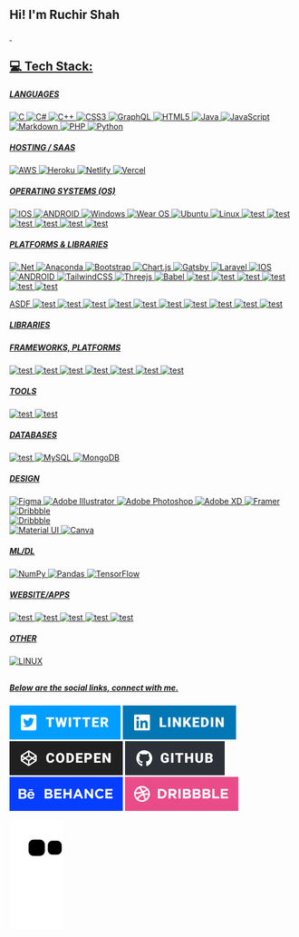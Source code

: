 ## Hi! I'm Ruchir Shah

<div>
  <a href="https://github.com/TheRuchirShah">
   <img height="200em" src="https://github-readme-stats.anuraghazra1.vercel.app/api?username=TheRuchirShah&include_all_commits=true&count_private=true&show_icons=true&theme=dark" alt="" />
  <img height="200em" src="https://github-readme-stats.vercel.app/api/top-langs/?username=TheRuchirShah&layout=compact&langs_count=10&theme=dark" alt="" /> 
    <!--   <img src="https://activity-graph.herokuapp.com/graph?username=TheRuchirShah&bg_color=151515&line=69d881&point=dadada&color=dadada&area=true&area_color=69d881&hide_border=true" width="98%"> -->
</div>
 
##
 
 
## 💻 Tech Stack:

##### LANGUAGES
![C](https://img.shields.io/badge/c-%2300599C.svg?style=for-the-badge&logo=c&logoColor=white) 
![C#](https://img.shields.io/badge/c%23-%23239120.svg?style=for-the-badge&logo=c-sharp&logoColor=white) 
![C++](https://img.shields.io/badge/c++-%2300599C.svg?style=for-the-badge&logo=c%2B%2B&logoColor=white) 
![CSS3](https://img.shields.io/badge/css3-%231572B6.svg?style=for-the-badge&logo=css3&logoColor=white) 
![GraphQL](https://img.shields.io/badge/-GraphQL-E10098?style=for-the-badge&logo=graphql&logoColor=white) 
![HTML5](https://img.shields.io/badge/html5-%23E34F26.svg?style=for-the-badge&logo=html5&logoColor=white) 
![Java](https://img.shields.io/badge/java-%23ED8B00.svg?style=for-the-badge&logo=java&logoColor=white) 
![JavaScript](https://img.shields.io/badge/javascript-%23323330.svg?style=for-the-badge&logo=javascript&logoColor=%23F7DF1E) 
![Markdown](https://img.shields.io/badge/markdown-%23000000.svg?style=for-the-badge&logo=markdown&logoColor=white) 
![PHP](https://img.shields.io/badge/php-%23777BB4.svg?style=for-the-badge&logo=php&logoColor=white) 
![Python](https://img.shields.io/badge/python-3670A0?style=for-the-badge&logo=python&logoColor=ffdd54) 


##### HOSTING / SAAS
![AWS](https://img.shields.io/badge/AWS-%23FF9900.svg?style=for-the-badge&logo=amazon-aws&logoColor=white) 
![Heroku](https://img.shields.io/badge/heroku-%23430098.svg?style=for-the-badge&logo=heroku&logoColor=white) 
![Netlify](https://img.shields.io/badge/netlify-%23000000.svg?style=for-the-badge&logo=netlify&logoColor=#00C7B7) 
![Vercel](https://img.shields.io/badge/vercel-%23000000.svg?style=for-the-badge&logo=vercel&logoColor=white) 


##### OPERATING SYSTEMS (OS)
![IOS](https://img.shields.io/badge/IOS-%2320232a.svg?style=for-the-badge&logo=apple&logoColor=white) 
![ANDROID](https://img.shields.io/badge/android-%2320232a.svg?style=for-the-badge&logo=android&logoColor=%a4c639) 
![Windows](https://img.shields.io/badge/Windows-0078D6?style=for-the-badge&logo=windows&logoColor=white)
![Wear OS](https://img.shields.io/badge/-Wear%20OS-4285F4?style=for-the-badge&logo=wear-os&logoColor=white)
![Ubuntu](https://img.shields.io/badge/Ubuntu-E95420?style=for-the-badge&logo=ubuntu&logoColor=white)
![Linux](https://img.shields.io/badge/Linux-FCC624?style=for-the-badge&logo=linux&logoColor=black)
![test](https://img.shields.io/badge/Kali_Linux-557C94?style=for-the-badge&logo=kali-linux&logoColor=white)
![test](https://img.shields.io/badge/Linux_Mint-87CF3E?style=for-the-badge&logo=linux-mint&logoColor=white)
![test](https://img.shields.io/badge/mac%20os-000000?style=for-the-badge&logo=apple&logoColor=white)
![test](https://img.shields.io/badge/manjaro-35BF5C?style=for-the-badge&logo=manjaro&logoColor=white)
![test](https://img.shields.io/badge/Tails%20-56347C?&style=for-the-badge&logo=tails&logoColor=white)
![test](https://img.shields.io/badge/Ubuntu-E95420?style=for-the-badge&logo=ubuntu&logoColor=white)


##### PLATFORMS & LIBRARIES
![.Net](https://img.shields.io/badge/.NET-5C2D91?style=for-the-badge&logo=.net&logoColor=white) 
![Anaconda](https://img.shields.io/badge/Anaconda-%2344A833.svg?style=for-the-badge&logo=anaconda&logoColor=white) 
![Bootstrap](https://img.shields.io/badge/bootstrap-%23563D7C.svg?style=for-the-badge&logo=bootstrap&logoColor=white) 
![Chart.js](https://img.shields.io/badge/chart.js-F5788D.svg?style=for-the-badge&logo=chart.js&logoColor=white) 
![Gatsby](https://img.shields.io/badge/Gatsby-%23663399.svg?style=for-the-badge&logo=gatsby&logoColor=white) 
![Laravel](https://img.shields.io/badge/laravel-%23FF2D20.svg?style=for-the-badge&logo=laravel&logoColor=white) 
![IOS](https://img.shields.io/badge/IOS-%2320232a.svg?style=for-the-badge&logo=apple&logoColor=white) 
![ANDROID](https://img.shields.io/badge/android-%2320232a.svg?style=for-the-badge&logo=android&logoColor=%a4c639) 
![TailwindCSS](https://img.shields.io/badge/tailwindcss-%2338B2AC.svg?style=for-the-badge&logo=tailwind-css&logoColor=white) 
![Threejs](https://img.shields.io/badge/threejs-black?style=for-the-badge&logo=three.js&logoColor=white) 
![Babel](https://img.shields.io/badge/Babel-F9DC3e?style=for-the-badge&logo=babel&logoColor=black)
![test](https://img.shields.io/badge/jQuery-0769AD?style=for-the-badge&logo=jquery&logoColor=white)
![test](https://img.shields.io/badge/Microsoft_Office-D83B01?style=for-the-badge&logo=microsoft-office&logoColor=white)
![test](https://img.shields.io/badge/Powershell-2CA5E0?style=for-the-badge&logo=powershell&logoColor=white)
![test](https://img.shields.io/badge/Google%20Sheets-34A853?style=for-the-badge&logo=google-sheets&logoColor=white)
![test](https://img.shields.io/badge/windows%20terminal-4D4D4D?style=for-the-badge&logo=windows%20terminal&logoColor=white)
![test](https://img.shields.io/badge/LibreOffice-18A303?style=for-the-badge&logo=LibreOffice&logoColor=white)


ASDF
![test](https://img.shields.io/badge/Raspberry%20Pi-A22846?style=for-the-badge&logo=Raspberry%20Pi&logoColor=white)
![test](https://img.shields.io/badge/windows%20terminal-4D4D4D?style=for-the-badge&logo=windows%20terminal&logoColor=white)
![test](https://img.shields.io/badge/website-000000?style=for-the-badge&logo=About.me&logoColor=white)
![test](https://img.shields.io/badge/C%23-239120?style=for-the-badge&logo=c-sharp&logoColor=white)
![test](https://img.shields.io/badge/Sass-CC6699?style=for-the-badge&logo=sass&logoColor=white)
![test](https://img.shields.io/badge/styled--components-DB7093?style=for-the-badge&logo=styled-components&logoColor=white)
![test](https://img.shields.io/badge/Material--UI-0081CB?style=for-the-badge&logo=material-ui&logoColor=white)
![test](https://img.shields.io/badge/jQuery-0769AD?style=for-the-badge&logo=jquery&logoColor=white)
![test](https://img.shields.io/badge/TensorFlow-FF6F00?style=for-the-badge&logo=tensorflow&logoColor=white)
![test](https://img.shields.io/badge/Cloudflare-F38020?style=for-the-badge&logo=Cloudflare&logoColor=white)




##### LIBRARIES


##### FRAMEWORKS, PLATFORMS
![test](https://img.shields.io/badge/Heroku-430098?style=for-the-badge&logo=heroku&logoColor=white)
![test](https://img.shields.io/badge/Flutter-02569B?style=for-the-badge&logo=flutter&logoColor=white)
![test](https://img.shields.io/badge/Netlify-00C7B7?style=for-the-badge&logo=netlify&logoColor=white)
![test](https://img.shields.io/badge/Netlify-00C7B7?style=for-the-badge&logo=netlify&logoColor=white)
![test](https://img.shields.io/badge/Vercel-000000?style=for-the-badge&logo=vercel&logoColor=white)
![test](https://img.shields.io/badge/.NET-5C2D91?style=for-the-badge&logo=.net&logoColor=white)
![test](https://img.shields.io/badge/GIT-E44C30?style=for-the-badge&logo=git&logoColor=white)


##### TOOLS
![test](https://img.shields.io/badge/Notion-000000?style=for-the-badge&logo=notion&logoColor=white)
![test](https://img.shields.io/badge/GIT-E44C30?style=for-the-badge&logo=git&logoColor=white)


##### DATABASES
![test](https://img.shields.io/badge/Oracle-F80000?style=for-the-badge&logo=oracle&logoColor=black)
![MySQL](https://img.shields.io/badge/mysql-%2300f.svg?style=for-the-badge&logo=mysql&logoColor=white)
![MongoDB](https://img.shields.io/badge/MongoDB-%234ea94b.svg?style=for-the-badge&logo=mongodb&logoColor=white) 


##### DESIGN
![Figma](https://img.shields.io/badge/figma-%23F24E1E.svg?style=for-the-badge&logo=figma&logoColor=white)
![Adobe Illustrator](https://img.shields.io/badge/adobeillustrator-%23FF9A00.svg?style=for-the-badge&logo=adobeillustrator&logoColor=white) 
![Adobe Photoshop](https://img.shields.io/badge/adobephotoshop-%2331A8FF.svg?style=for-the-badge&logo=adobephotoshop&logoColor=white) 
![Adobe XD](https://img.shields.io/badge/Adobe%20XD-470137?style=for-the-badge&logo=Adobe%20XD&logoColor=#FF61F6) 
![Framer](https://img.shields.io/badge/Framer-black?style=for-the-badge&logo=framer&logoColor=blue)
![Dribbble](https://img.shields.io/badge/Dribbble-EA4C89?style=for-the-badge&logo=dribbble&logoColor=white) 	
![Dribbble](https://img.shields.io/badge/Behance-0054F7?style=for-the-badge&logo=behance&logoColor=white) 	
![Material UI](https://img.shields.io/badge/Material--UI-0081CB?style=for-the-badge&logo=material-ui&logoColor=white)
![Canva](https://img.shields.io/badge/Canva-%2300C4CC.svg?style=for-the-badge&logo=Canva&logoColor=white) 


##### ML/DL
![NumPy](https://img.shields.io/badge/numpy-%23013243.svg?style=for-the-badge&logo=numpy&logoColor=white) 
![Pandas](https://img.shields.io/badge/pandas-%23150458.svg?style=for-the-badge&logo=pandas&logoColor=white) 
![TensorFlow](https://img.shields.io/badge/TensorFlow-%23FF6F00.svg?style=for-the-badge&logo=TensorFlow&logoColor=white) 


##### WEBSITE/APPS
![test](https://img.shields.io/badge/Notion-000000?style=for-the-badge&logo=notion&logoColor=white)
![test](https://img.shields.io/badge/Apache_OpenOffice-0E85CD?style=for-the-badge&logo=ApacheOpenOffice&logoColor=white)
![test](https://img.shields.io/badge/Discord-7289DA?style=for-the-badge&logo=discord&logoColor=white)
![test](https://img.shields.io/badge/Codepen-000000?style=for-the-badge&logo=codepen&logoColor=white)
![test](https://img.shields.io/badge/GitHub-100000?style=for-the-badge&logo=github&logoColor=white)


##### OTHER
![LINUX](https://img.shields.io/badge/Linux-FCC624?style=for-the-badge&logo=linux&logoColor=black) 


##


##### Below are the social links, connect with me.
<div> 
 <a href="https://twitter.com/theruchirshah/" target="_blank"><img src="https://github.com/TheRuchirShah/Dev-Tech-Icons/blob/main/badges/twitter-badge.svg" target="_blank"></a>
 <a href="https://www.linkedin.com/in/theruchirshah/" target="_blank"><img src="https://github.com/TheRuchirShah/Dev-Tech-Icons/blob/main/badges/linkedin-badge.svg" target="_blank"></a>
 <a href="https://codepen.io/TheKryptonian/" target="_blank"><img src="https://github.com/TheRuchirShah/Dev-Tech-Icons/blob/main/badges/codepen-badge.svg" target="_blank"></a>
 <a href="https://github.com/TheRuchirShah" target="_blank"><img src="https://github.com/TheRuchirShah/Dev-Tech-Icons/blob/main/badges/github-badge.svg" target="_blank"></a>
 <a href="https://behance.net/TheRuchirShah" target="_blank"><img src="https://github.com/TheRuchirShah/Dev-Tech-Icons/blob/main/badges/behance-badge.svg" target="_blank"></a>
 <a href="https://dribbble.com/TheRuchirShah" target="_blank"><img src="https://github.com/TheRuchirShah/Dev-Tech-Icons/blob/main/badges/dribbble-badge.svg" target="_blank"></a>
</div>
 
![Snake animation](https://github.com/TheRuchirShah/TheRuchirShah/blob/output/github-contribution-grid-snake.svg)
 
